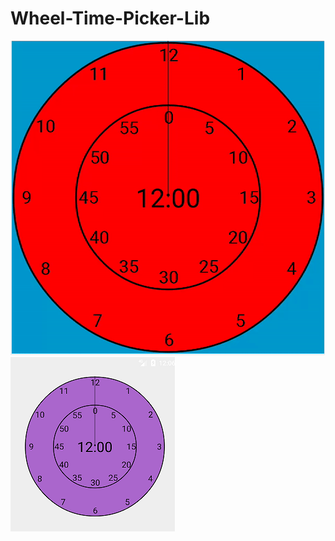 # Wheel-Time-Picker-Lib
![gif_demo1](https://github.com/Yash463/Wheel-Time-Picker-Lib/blob/master/screeshots/gif_demo.gif)
![screenshot1](https://github.com/Yash463/Wheel-Time-Picker-Lib/blob/master/screeshots/Screenshot_15003597721.png)

